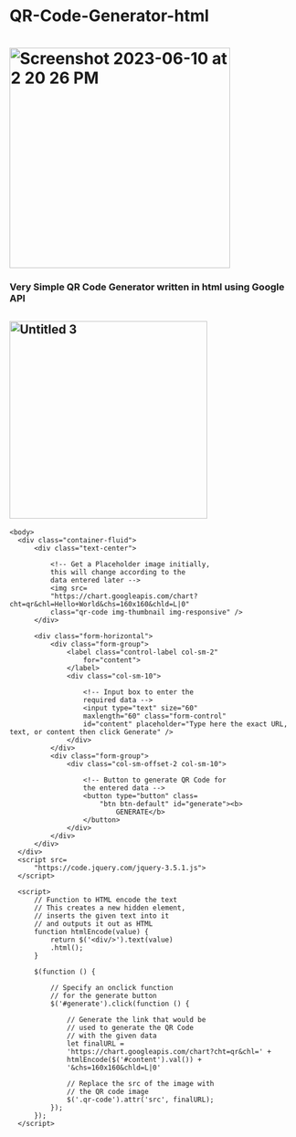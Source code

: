 # QR-Code-Generator-html
# <img width="386" alt="Screenshot 2023-06-10 at 2 20 26 PM" src="https://github.com/sudo-self/QR.JesseJesse.com/assets/119916323/f77052e3-1ff4-430b-9bd9-c326f11f71a3">

### Very Simple QR Code Generator written in html using Google API
## <img width="346" alt="Untitled 3" src="https://user-images.githubusercontent.com/119916323/231365441-91e0e45f-ab9b-4693-acae-7bab2d324353.png">


    <body>
      <div class="container-fluid">
          <div class="text-center">
              
              <!-- Get a Placeholder image initially,
              this will change according to the
              data entered later -->
              <img src=
              "https://chart.googleapis.com/chart?cht=qr&chl=Hello+World&chs=160x160&chld=L|0"
              class="qr-code img-thumbnail img-responsive" />
          </div>
          
          <div class="form-horizontal">
              <div class="form-group">
                  <label class="control-label col-sm-2"
                      for="content">
                  </label>
                  <div class="col-sm-10">
                      
                      <!-- Input box to enter the
                      required data -->
                      <input type="text" size="60"
                      maxlength="60" class="form-control"
                      id="content" placeholder="Type here the exact URL, text, or content then click Generate" />
                  </div>
              </div>
              <div class="form-group">
                  <div class="col-sm-offset-2 col-sm-10">
                      
                      <!-- Button to generate QR Code for
                      the entered data -->
                      <button type="button" class=
                          "btn btn-default" id="generate"><b>
                              GENERATE</b>
                      </button>
                  </div>
              </div>
          </div>
      </div>
      <script src=
          "https://code.jquery.com/jquery-3.5.1.js">
      </script>
      
      <script>
          // Function to HTML encode the text
          // This creates a new hidden element,
          // inserts the given text into it
          // and outputs it out as HTML
          function htmlEncode(value) {
              return $('<div/>').text(value)
              .html();
          }
          
          $(function () {
              
              // Specify an onclick function
              // for the generate button
              $('#generate').click(function () {
                  
                  // Generate the link that would be
                  // used to generate the QR Code
                  // with the given data
                  let finalURL =
                  'https://chart.googleapis.com/chart?cht=qr&chl=' +
                  htmlEncode($('#content').val()) +
                  '&chs=160x160&chld=L|0'
                  
                  // Replace the src of the image with
                  // the QR code image
                  $('.qr-code').attr('src', finalURL);
              });
          });
      </script>
    
  </body>
   </html>


